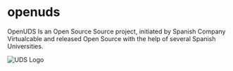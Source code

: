 openuds
=======

OpenUDS Is an Open Source Source project, initiated by Spanish Company ​Virtualcable and released Open Source with the help of several Spanish Universities.

![UDS Logo](https://www.udsenterprise.com/static//img/logoUDSNav.png)
